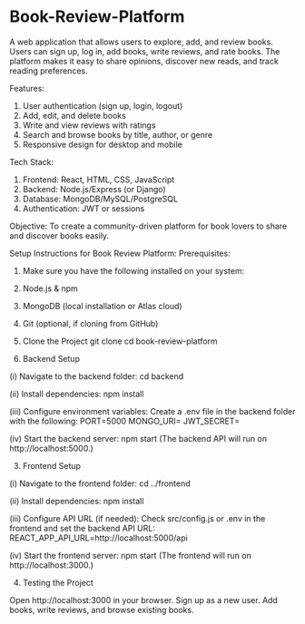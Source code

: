 # Book-Review-Platform
A web application that allows users to explore, add, and review books. Users can sign up, log in, add books, write reviews, and rate books. The platform makes it easy to share opinions, discover new reads, and track reading preferences.

Features:

1. User authentication (sign up, login, logout)
2. Add, edit, and delete books
3. Write and view reviews with ratings
4. Search and browse books by title, author, or genre
5. Responsive design for desktop and mobile

Tech Stack:

1. Frontend: React, HTML, CSS, JavaScript
2. Backend: Node.js/Express (or Django)
3. Database: MongoDB/MySQL/PostgreSQL
4. Authentication: JWT or sessions

Objective:
To create a community-driven platform for book lovers to share and discover books easily.

Setup Instructions for Book Review Platform:
Prerequisites:

1. Make sure you have the following installed on your system:
2. Node.js & npm 
3. MongoDB (local installation or Atlas cloud)
4. Git (optional, if cloning from GitHub)

1. Clone the Project
git clone <project-repo-url>
cd book-review-platform

2. Backend Setup

(i) Navigate to the backend folder:
    cd backend

(ii) Install dependencies:
      npm install

(iii) Configure environment variables: Create a .env file in the backend folder with the following:
      PORT=5000
      MONGO_URI=<your-mongodb-connection-string>
      JWT_SECRET=<your-secret-key>

(iv) Start the backend server:
      npm start
(The backend API will run on http://localhost:5000.)


3. Frontend Setup

(i) Navigate to the frontend folder:
    cd ../frontend

(ii) Install dependencies:
     npm install

(iii) Configure API URL (if needed): Check src/config.js or .env in the frontend and set the backend API URL:
     REACT_APP_API_URL=http://localhost:5000/api

(iv) Start the frontend server:
    npm start
  (The frontend will run on http://localhost:3000.)

4. Testing the Project

Open http://localhost:3000 in your browser.
Sign up as a new user.
Add books, write reviews, and browse existing books.
